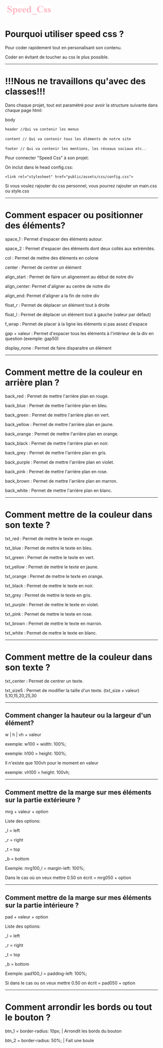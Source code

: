 ![Speed Css](public/assets/images/speed_css.png)

# Pourquoi utiliser speed css ?
Pour coder rapidement tout en personalisant son contenu.

Coder en évitant de toucher au css le plus possible.

----------------------------------------------------------------------
# !!!Nous ne travaillons qu'avec des classes!!!
Dans chaque projet, tout est paramétré pour avoir la structure suivante dans chaque page html:

body

    header //Qui va contenir les menus

    content // Qui va contenir tous les éléments de notre site

    footer // Qui va contenir les mentions, les réseaux sociaux etc..

Pour connecter "Speed Css" à son projet: 

On inclut dans le head config.css:
```
<link rel="stylesheet" href="public/assets/css/config.css">
```

Si vous voulez rajouter du css personnel, vous pourrez rajouter un main.css ou style.css

----------------------------------------------------------------------
# Comment espacer ou positionner des éléments?

space_1 : Permet d'espacer des éléments autour.

space_2 : Permet d'espacer des éléments dont deux collés aux extrémités.

col     : Permet de mettre des éléments en colone

center  : Permet de centrer un élément

align_start : Permet de faire un alignement au début de notre div

align_center: Permet d'aligner au centre de notre div

align_end: Permet d'aligner a la fin de notre div

float_r : Permet de déplacer un élément tout à droite

float_l : Permet de déplacer un élément tout à gauche (valeur par défaut)

f_wrap : Permet de placer à la ligne les éléments si pas assez d'espace

gap + valeur : Permet d'espacer tous les éléments à l'intérieur de la div en question (exemple: gap50)

display_none : Permet de faire disparaitre un élément 

----------------------------------------------------------------------
# Comment mettre de la couleur en arrière plan ?

back_red    : Permet de mettre l'arrière plan en rouge.

back_blue   : Permet de mettre l'arrière plan en bleu.

back_green  : Permet de mettre l'arrière plan en vert.

back_yellow : Permet de mettre l'arrière plan en jaune.

back_orange : Permet de mettre l'arrière plan en orange.

back_black  : Permet de mettre l'arrière plan en noir.

back_grey   : Permet de mettre l'arrière plan en gris.

back_purple : Permet de mettre l'arrière plan en violet.

back_pink   : Permet de mettre l'arrière plan en rose.

back_brown  : Permet de mettre l'arrière plan en marron.

back_white  : Permet de mettre l'arrière plan en blanc.

----------------------------------------------------------------------
# Comment mettre de la couleur dans son texte ?

txt_red    : Permet de mettre le texte en rouge.

txt_blue   : Permet de mettre le texte en bleu.

txt_green  : Permet de mettre le texte en vert.

txt_yellow : Permet de mettre le texte en jaune.

txt_orange : Permet de mettre le texte en orange.

txt_black  : Permet de mettre le texte en noir.

txt_grey   : Permet de mettre le texte en gris.

txt_purple : Permet de mettre le texte en violet.

txt_pink   : Permet de mettre le texte en rose.

txt_brown  : Permet de mettre le texte en marron.

txt_white  : Permet de mettre le texte en blanc.

----------------------------------------------------------------------
# Comment mettre de la couleur dans son texte ?

txt_center  : Permet de centrer un texte.

txt_size5   : Permet de modifier la taille d'un texte. (txt_size + valeur) 5,10,15,20,25,30

----------------------------------------------------------------------
## Comment changer la hauteur ou la largeur d'un élément?

w | h | vh  + valeur

exemple: w100 = width: 100%;

exemple: h100 = height: 100%;

Il n'existe que 100vh pour le moment en valeur

exemple: vh100 = height: 100vh;

----------------------------------------------------------------------
## Comment mettre de la marge sur mes éléments sur la partie extérieure ?

mrg + valeur + option

Liste des options:

_l = left

_r = right

_t = top

_b = bottom

Exemple: mrg100_l = margin-left: 100%;

Dans le cas où on veux mettre 0.50 on écrit = mrg050 + option

----------------------------------------------------------------------
## Comment mettre de la marge sur mes éléments sur la partie intérieure ?

pad + valeur + option

Liste des options:

_l = left

_r = right

_t = top

_b = bottom

Exemple: pad100_l = padding-left: 100%;

Si dans le cas ou on veux mettre 0.50 on écrit = pad050 + option

----------------------------------------------------------------------
# Comment arrondir les bords ou tout le bouton ?

btn_1 = border-radius: 10px; | Arrondit les bords du bouton

btn_2 = border-radius: 50%;  | Fait une boule 
